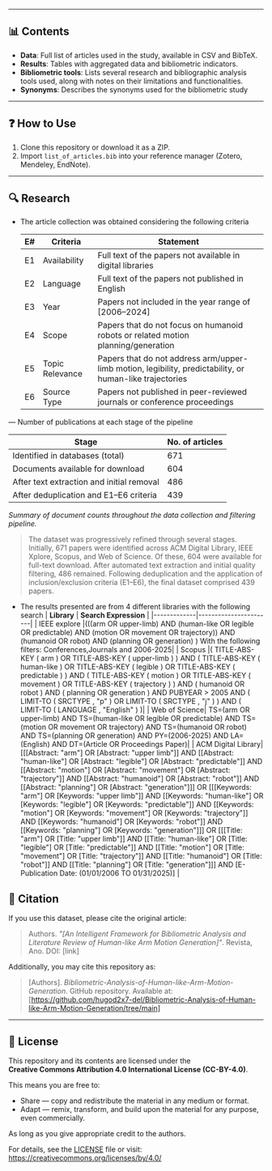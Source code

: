 
---

## 📊 Contents

- **Data**: Full list of articles used in the study, available in CSV and BibTeX.  
- **Results**: Tables with aggregated data and bibliometric indicators.   
- **Bibliometric tools**: Lists several research and bibliographic analysis tools used, along with notes on their limitations and functionalities.
- **Synonyms**: Describes the synonyms used for the bibliometric study
---

## ❓ How to Use

1. Clone this repository or download it as a ZIP.  
2. Import `list_of_articles.bib` into your reference manager (Zotero, Mendeley, EndNote).  

---

## 🔍 Research 
- The article collection was obtained considering the following criteria

  | **E#** | **Criteria**   | **Statement**                                                                 |
  |--------|----------------|-------------------------------------------------------------------------------|
  | E1     | Availability   | Full text of the papers not available in digital libraries                    |
  | E2     | Language       | Full text of the papers not published in English                              |
  | E3     | Year           | Papers not included in the year range of [2006–2024]                          |
  | E4     | Scope          | Papers that do not focus on humanoid robots or related motion planning/generation |
  | E5     | Topic Relevance| Papers that do not address arm/upper-limb motion, legibility, predictability, or human-like trajectories |
  | E6     | Source Type    | Papers not published in peer-reviewed journals or conference proceedings      |


— Number of publications at each stage of the pipeline

| Stage                                      | No. of articles |
|-------------------------------------------|-----------------|
| Identified in databases (total)           | 671 |
| Documents available for download          | 604 |
| After text extraction and initial removal | 486 |
| After deduplication and E1–E6 criteria    | 439 |

*Summary of document counts throughout the data collection and filtering pipeline.*
> The dataset was progressively refined through several stages. Initially, 671 papers were identified across ACM Digital Library, IEEE Xplore, Scopus, and Web of Science. Of these, 604 were available for full-text download. After automated text extraction and initial quality filtering, 486 remained. Following deduplication and the application of inclusion/exclusion criteria (E1–E6), the final dataset comprised 439 papers.



- The results presented are from 4 different libraries with the following search
  | **Library** | **Search Expression** |
  |-------------|-----------------------|
  | IEEE explore |(((arm OR upper-limb) AND (human-like OR legible OR predictable) AND (motion OR movement OR trajectory)) AND (humanoid OR robot) AND (planning OR generation) ) With the following filters: Conferences,Journals and 2006-2025|
  | Scopus |( TITLE-ABS-KEY ( arm ) OR TITLE-ABS-KEY ( upper-limb ) ) AND ( TITLE-ABS-KEY ( human-like ) OR TITLE-ABS-KEY ( legible ) OR TITLE-ABS-KEY ( predictable ) ) AND ( TITLE-ABS-KEY ( motion ) OR TITLE-ABS-KEY ( movement ) OR TITLE-ABS-KEY ( trajectory ) ) AND ( humanoid OR robot ) AND ( planning OR generation ) AND PUBYEAR > 2005 AND ( LIMIT-TO ( SRCTYPE , "p" ) OR LIMIT-TO ( SRCTYPE , "j" ) ) AND ( LIMIT-TO ( LANGUAGE , "English" ) )|
  | Web of Science| TS=(arm OR upper-limb) AND TS=(human-like OR legible OR predictable) AND TS=(motion OR movement OR trajectory) AND TS=(humanoid OR robot) AND TS=(planning OR generation) AND PY=(2006-2025) AND LA=(English) AND DT=(Article OR Proceedings Paper)|
  | ACM Digital Library| [[[Abstract: "arm"] OR [Abstract: "upper limb"]] AND [[Abstract: "human-like"] OR [Abstract: "legible"] OR [Abstract: "predictable"]] AND [[Abstract: "motion"] OR [Abstract: "movement"] OR [Abstract: "trajectory"]] AND [[Abstract: "humanoid"] OR [Abstract: "robot"]] AND [[Abstract: "planning"] OR [Abstract: "generation"]]] OR [[[Keywords: "arm"] OR [Keywords: "upper limb"]] AND [[Keywords: "human-like"] OR [Keywords: "legible"] OR [Keywords: "predictable"]] AND [[Keywords: "motion"] OR [Keywords: "movement"] OR [Keywords: "trajectory"]] AND [[Keywords: "humanoid"] OR [Keywords: "robot"]] AND [[Keywords: "planning"] OR [Keywords: "generation"]]] OR [[[Title: "arm"] OR [Title: "upper limb"]] AND [[Title: "human-like"] OR [Title: "legible"] OR [Title: "predictable"]] AND [[Title: "motion"] OR [Title: "movement"] OR [Title: "trajectory"]] AND [[Title: "humanoid"] OR [Title: "robot"]] AND [[Title: "planning"] OR [Title: "generation"]]] AND [E-Publication Date: (01/01/2006 TO 01/31/2025)] |

## 📖 Citation

If you use this dataset, please cite the original article:

> Authors. *"[An Intelligent Framework for Bibliometric Analysis and Literature Review of Human-like Arm Motion Generation]"*. Revista, Ano. DOI: [link]

Additionally, you may cite this repository as:

> [Authors]. *Bibliometric-Analysis-of-Human-like-Arm-Motion-Generation*. GitHub repository. Available at: [https://github.com/hugod2x7-del/Bibliometric-Analysis-of-Human-like-Arm-Motion-Generation/tree/main]

---

## 📝 License

This repository and its contents are licensed under the  
**Creative Commons Attribution 4.0 International License (CC-BY-4.0)**.  

This means you are free to:  
- Share — copy and redistribute the material in any medium or format.  
- Adapt — remix, transform, and build upon the material for any purpose, even commercially.  

As long as you give appropriate credit to the authors.  

For details, see the [LICENSE](LICENSE) file or visit:  
https://creativecommons.org/licenses/by/4.0/
